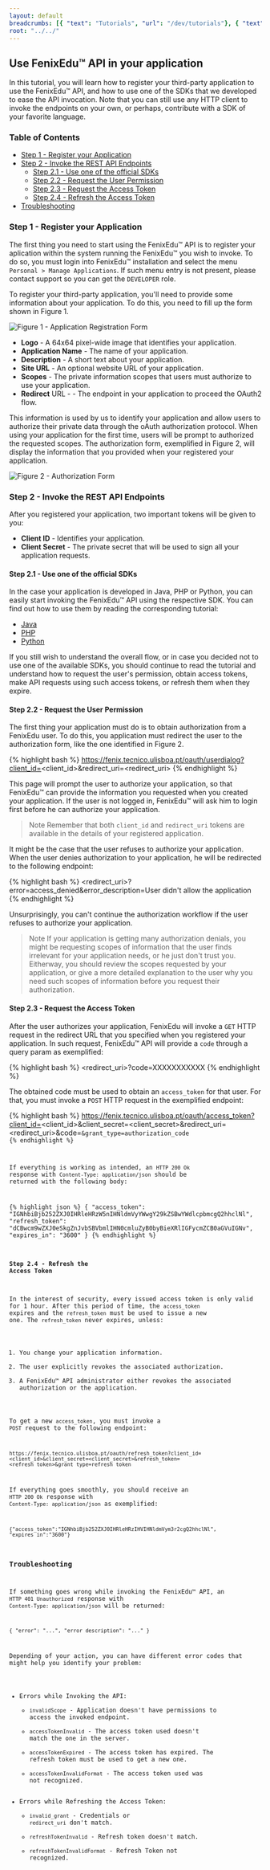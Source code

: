 ```yaml
---
layout: default
breadcrumbs: [{ "text": "Tutorials", "url": "/dev/tutorials"}, { "text": "Use FenixEdu™ API in your application", "url": "/dev/tutorials/use-fenixedu-api-in-your-application" }]
root: "../../"
---
```


## Use FenixEdu™ API in your application

In this tutorial, you will learn how to register your third-party application to use the FenixEdu™ API, and how to use one of the SDKs that we developed to ease the API invocation. Note that you can still use any HTTP client to invoke the endpoints on your own, or perhaps, contribute with a SDK of your favorite language.

### Table of Contents
* [Step 1 - Register your Application](#step-1---register-your-application)
* [Step 2 - Invoke the REST API Endpoints](#step-2---invoke-the-rest-api-endpoints)
	* [Step 2.1 - Use one of the official SDKs](#step-2.1---use-one-of-the-official-sdks)
	* [Step 2.2 - Request the User Permission](#step-2.2---request-the-user-permission)
	* [Step 2.3 - Request the Access Token](#step-2.3---request-the-access-token)
	* [Step 2.4 - Refresh the Access Token](#step-2.4---refresh-the-access-token)
* [Troubleshooting](#troubleshooting)

### Step 1 - Register your Application

The first thing you need to start using the FenixEdu™ API is to register your aplication within the system running the FenixEdu™ you wish to invoke. To do so, you must login into FenixEdu™ installation and select the menu ```Personal > Manage Applications```. If such menu entry is not present, please contact support so you can get the ```DEVELOPER``` role.

To register your third-party application, you'll need to provide some information about your application. To do this, you need to fill up the form shown in Figure 1.

![Figure 1 - Application Registration Form]({{site.url}}/assets/create-application-form.png)

* __Logo__ - A 64x64 pixel-wide image that identifies your application.
* __Application Name__ - The name of your application.
* __Description__ - A short text about your application.
* __Site URL__ - An optional website URL of your application.
* __Scopes__ - The private information scopes that users must authorize to use your application.
* __Redirect__ URL - - The endpoint in your application to proceed the OAuth2 flow.

This information is used by us to identify your application and allow users to authorize their private data through the oAuth authorization protocol. When using your application for the first time, users will be prompt to authorized the requested scopes. The authorization form, exemplified in Figure 2, will display the information that you provided when your registered your application.

![Figure 2 - Authorization Form]({{site.url}}/assets/authorization-form.png)

### Step 2 - Invoke the REST API Endpoints

After you registered your application, two important tokens will be given to you:

* __Client ID__ - Identifies your application.
* __Client Secret__ - The private secret that will be used to sign all your application requests.

#### Step 2.1 - Use one of the official SDKs

In the case your application is developed in Java, PHP or Python, you can easily start invoking the FenixEdu™ API using the respective SDK. You can find out how to use them by reading the corresponding tutorial:

* [Java][Java-SDK]
* [PHP][PHP-SDK]
* [Python][Python-SDK]

If you still wish to understand the overall flow, or in case you decided not to use one of the available SDKs, you should continue to read the tutorial and understand how to request the user's permission, obtain access tokens, make API requests using such access tokens, or refresh them when they expire.

#### Step 2.2 - Request the User Permission

The first thing your application must do is to obtain authorization from a FenixEdu user. To do this, you application must redirect the user to the authorization form, like the one identified in Figure 2.

{% highlight bash %}
https://fenix.tecnico.ulisboa.pt/oauth/userdialog?client_id=<client_id>&redirect_uri=<redirect_uri>
{% endhighlight %}

This page will prompt the user to authorize your application, so that FenixEdu™ can provide the information you requested when you created your application. If the user is not logged in, FenixEdu™ will ask him to login first before he can authorize your application.

> <span>Note</span>
> Remember that both ```client_id``` and ```redirect_uri``` tokens are available in the details of your registered application.

It might be the case that the user refuses to authorize your application. When the user denies authorization to your application, he will be redirected to the following endpoint:

{% highlight bash %}
<redirect_uri>?error=access_denied&error_description=User didn't allow the application
{% endhighlight %}

Unsurprisingly, you can't continue the authorization workflow if the user refuses to authorize your application.

> <span>Note</span>
> If your application is getting many authorization denials, you might be requesting scopes of information that the user finds irrelevant
> for your application needs, or he just don't trust you. Eitherway, you should review the scopes requested by your application,
> or give a more detailed explanation to the user why you need such scopes of information before you request their authorization.

#### Step 2.3 - Request the Access Token

After the user authorizes your application, FenixEdu will invoke a ```GET``` HTTP request in the redirect URL that you specified when you registered your application. In such request, FenixEdu™ API will provide a ```code``` through a query param as exemplified:

{% highlight bash %}
<redirect_uri>?code=XXXXXXXXXXX
{% endhighlight %}

The obtained code must be used to obtain an ```access_token``` for that user. For that, you must invoke a ```POST``` HTTP request in the exemplified endpoint:

{% highlight bash %}
https://fenix.tecnico.ulisboa.pt/oauth/access_token?client_id=<client_id>&client_secret=<client_secret>&redirect_uri=<redirect_uri>&code=<code>&grant_type=authorization_code
{% endhighlight %}

If everything is working as intended, an ```HTTP 200 Ok``` response with ```Content-Type: application/json``` should be returned with the following body:

{% highlight json %}
{
  "access_token": "IGNhbiBjb252ZXJ0IHRleHRzW5nIHNldmVyYWwgY29kZSBwYWdlcpbmcgQ2hhclNl",
  "refresh_token": "dCBwcm9wZXJ0eSkgZnJvbSBVbmlIHN0cmluZyB0byBieXRlIGFycmZCB0aGVuIGNv",
  "expires_in": "3600"
}
{% endhighlight %}

####  Step 2.4 - Refresh the Access Token

In the interest of security, every issued access token is only valid for 1 hour. After this period of time, the ```access_token``` expires and the ```refresh_token``` must be used to issue a new one. The ```refresh_token``` never expires, unless:

1. You change your application information.
2. The user explicitly revokes the associated authorization.
3. A FenixEdu™ API administrator either revokes the associated authorization or the application.

To get a new ```access_token```, you must invoke a ```POST``` request to the following endpoint:

	https://fenix.tecnico.ulisboa.pt/oauth/refresh_token?client_id=<client_id>&client_secret=<client_secret>&refresh_token=<refresh_token>&grant_type=refresh_token

If everything goes smoothly, you should receive an ```HTTP 200 Ok``` response with ```Content-Type: application/json``` as exemplified:
	
	{"access_token":"IGNhbiBjb252ZXJ0IHRleHRzIHVIHNldmVym3r2cgQ2hhclNl", "expires_in":"3600"}


### Troubleshooting

If something goes wrong while invoking the FenixEdu™ API, an ```HTTP 401 Unauthorized``` response with ```Content-Type: application/json``` will be returned:

	{ "error": "...", "error_description": "..." } 

Depending of your action, you can have different error codes that might help you identify your problem:

* Errors while Invoking the API:
	* ```invalidScope``` - Application doesn't have permissions to access the invoked endpoint.
	* ```accessTokenInvalid``` - The access token used doesn't match the one in the server.
	* ```accessTokenExpired``` - The access token has expired. The refresh token must be used to get a new one.
	* ```accessTokenInvalidFormat``` - The access token used was not recognized.
* Errors while Refreshing the Access Token:
	* ```invalid_grant``` - Credentials or ```redirect_uri``` don't match.
	* ```refreshTokenInvalid``` - Refresh token doesn't match.
	* ```refreshTokenInvalidFormat``` - Refresh Token not recognized.


[Java-SDK]: /dev/tutorials/use-fenixedu-api-in-your-application/java
[Python-SDK]: https://github.com/FenixEdu/fenixedu-python-sdk
[pythonsdk]: /dev/tutorials/use-fenixedu-api-in-your-application/python
[PHP-SDK]: /dev/tutorials/use-fenixedu-api-in-your-application/php

